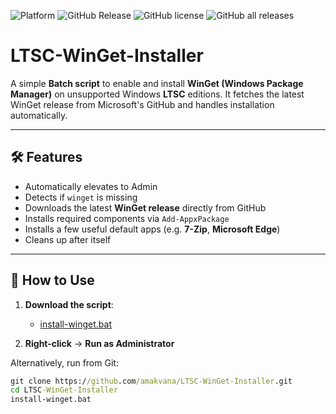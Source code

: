 ![Platform](https://img.shields.io/badge/platform-Windows%20LTSC-orange?style=for-the-badge&logo=appveyor)
![GitHub Release](https://img.shields.io/github/v/release/amakvana/LTSC-WinGet-Installer?style=for-the-badge&logo=appveyor)
![GitHub license](https://img.shields.io/github/license/amakvana/LTSC-WinGet-Installer?style=for-the-badge&logo=appveyor)
![GitHub all releases](https://img.shields.io/github/downloads/amakvana/LTSC-WinGet-Installer/total?style=for-the-badge&logo=appveyor)


# LTSC-WinGet-Installer

A simple **Batch script** to enable and install **WinGet (Windows Package Manager)** on unsupported Windows **LTSC** editions. It fetches the latest WinGet release from Microsoft's GitHub and handles installation automatically.

---

## 🛠 Features

- Automatically elevates to Admin
- Detects if `winget` is missing
- Downloads the latest **WinGet release** directly from GitHub
- Installs required components via `Add-AppxPackage`
- Installs a few useful default apps (e.g. **7-Zip**, **Microsoft Edge**)
- Cleans up after itself

---

## 🚀 How to Use

1. **Download the script**:
   - [install-winget.bat](https://github.com/amakvana/LTSC-WinGet-Installer/releases/latest)

2. **Right-click** → **Run as Administrator**

Alternatively, run from Git:

```cmd
git clone https://github.com/amakvana/LTSC-WinGet-Installer.git
cd LTSC-WinGet-Installer
install-winget.bat
